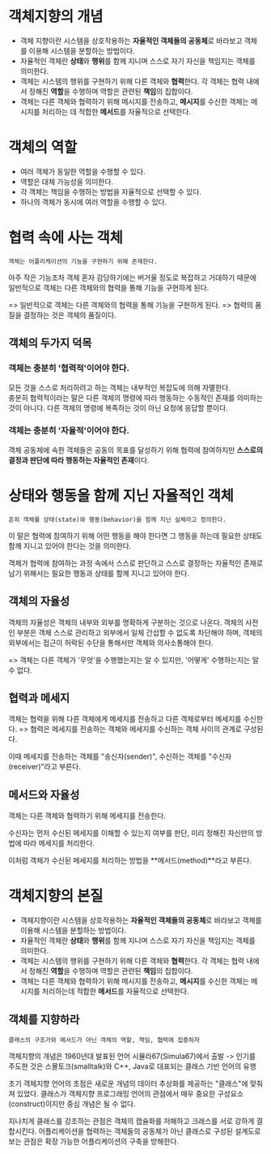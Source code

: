# 객체지향의 개념

- 객체 지향이란 시스템을 상호작용하는 **자율적인 객체들의 공동체**로 바라보고
  객체를 이용해 시스템을 분할하는 방법이다.
- 자율적인 객체란 **상태**와 **행위**를 함께 지니며 스스로 자기 자신을 책임지는 객체를 의미한다.
- 객체는 시스템의 행위를 구현하기 위해 다른 객체와 **협력**한다.
  각 객체는 협력 내에서 정해진 **역할**을 수행하며 역할은 관련된 **책임**의 집합이다.
- 객체는 다른 객체와 협력하기 위해 메시지를 전송하고,
  **메시지**를 수신한 객체는 메시지를 처리하는 데 적합한 **메서드**를 자율적으로 선택한다.

# 객체의 역할

- 여러 객체가 동일한 역할을 수행할 수 있다.
- 역할은 대체 가능성을 의미한다.
- 각 객체는 책임을 수행하는 방법을 자율적으로 선택할 수 있다.
- 하나의 객체가 동시에 여러 역할을 수행할 수 있다.

# 협력 속에 사는 객체

`객체는 어플리케이션의 기능을 구현하기 위해 존재한다.`

아주 작은 기능조차 객체 혼자 감당하기에는 버거울 정도로 복잡하고 거대하기 때문에
일반적으로 객체는 다른 객체와의 협력을 통해 기능을 구현하게 된다.

=> 일반적으로 객체는 다른 객체와의 협력을 통해 기능을 구현하게 된다.
=> 협력의 품질을 결정하는 것은 객체의 품질이다.

## 객체의 두가지 덕목

### 객체는 충분히 '협력적'이어야 한다.

모든 것을 스스로 처리하려고 하는 객체는 내부적인 복잡도에 의해 자멸한다.  
충분히 협력적이라는 말은 다른 객체의 명령에 따라 행동하는 수동적인 존재를 의미하는 것이 아니다.
다른 객체의 명령에 복족하는 것이 아닌 요청에 응답할 뿐이다.

### 객체는 충분히 '자율적'이어야 한다.

객체 공동체에 속한 객체들은 공동의 목표를 달성하기 위해 협력에 참여하지만
**스스로의 결정과 판단에 따라 행동하는 자율적인 존재**이다.

# 상태와 행동을 함께 지닌 자율적인 객체

`흔히 객체를 상태(state)와 행동(behavior)을 함께 지닌 실체라고 정의한다.`

이 말은 협력에 참여하기 위해 어떤 행동을 해야 한다면
그 행동을 하는데 필요한 상태도 함께 지니고 있어야 한다는 것을 의미한다.

객체가 협력에 참여하는 과정 속에서 스스로 판단하고 스스로 결정하는 자율적인 존재로 남기 위해서는
필요한 행동과 상태를 함께 지니고 있어야 한다.

## 객체의 자율성

객체의 자율성은 객체의 내부와 외부를 명확하게 구분하는 것으로 나온다.
객체의 사전인 부분은 객체 스스로 관리하고 외부에서 일체 간섭할 수 없도록 차단해야 하며,
객체의 외부에서는 접근이 허락된 수단을 통해서만 객체와 의사소통해야 한다.

=> 객체는 다른 객체가 '무엇'을 수행했는지는 알 수 있지만, '어떻게' 수행하는지는 알 수 없다.

## 협력과 메세지

객체는 협력을 위해 다른 객체에게 메세지를 전송하고 다른 객체로부터 메세지를 수신한다.
=> 협력은 메세지를 전송하는 객체와 메세지를 수신하는 객체 사이의 관계로 구성된다.

이때 메세지를 전송하는 객체를 "송신자(sender)",
수신하는 객체를 "수신자(receiver)"라고 부른다.

## 메서드와 자율성

객체는 다른 객체와 협력하기 위해 메세지를 전송한다.

수신자는 먼저 수신된 메세지를 이해할 수 있는지 여부를 판단, 미리 정해진 자신만의 방법에 따라
메세지를 처리한다.

이처럼 객체가 수신된 메세지를 처리하는 방법을 **메서드(method)**라고 부른다.

# 객체지향의 본질

- 객체지향이란 시스템을 상호작용하는 **자율적인 객체들의 공동체**로 바라보고
  객체를 이용해 시스템을 분할하는 방법이다.
- 자율적인 객체란 **상태**와 **행위**를 함께 지니며 스스로 자기 자신을 책임지는 객체를 의미한다.
- 객체는 시스템의 행위를 구현하기 위해 다른 객체와 **협력**한다.
  각 객체는 협력 내에서 정해진 **역할**을 수행하며 역할은 관련된 **책임**의 집합이다.
- 객체는 다른 객체와 협력하기 위해 메시지를 전송하고, **메시지**를 수신한 객체는 메시지를 처리하는데
  적합한 **메서드**를 자율적으로 선택한다.

## 객체를 지향하라

`클래스의 구조가와 메서드가 아닌 객체의 역할, 책임, 협력에 집중하자`

객체지향의 개념은 1960년대 발표된 언어 시뮬라67(Simula67)에서 출발
-> 인기를 주도한 것은 스몰토크(smalltalk)와 C++, Java로 대표되는 클래스 기반 언어의 유행

초기 객체지향 언어의 초점은 새로운 개념의 데이터 추상화를 제공하는 "클래스"에 맞춰져 있었다.
클래스가 객체지향 프로그래밍 언어의 관점에서 매우 중요한 구성요소(construct)이지만
중심 개념은 될 수 없다.

지나치게 클래스를 강조하는 관점은 객체의 캡슐화를 저해하고 크래스를 서로 강하게 결합시킨다.
어플리케이션을 협력하는 객체들의 공동체가 아닌 클래스로 구성된 설계도로 보는 관점은
확장 가능한 어플리케이션의 구축을 방해한다.

